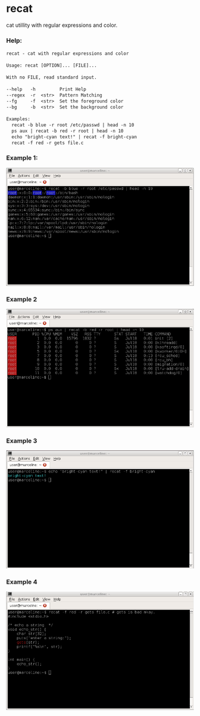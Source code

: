 # recat
cat utillity with regular expressions and color.

### Help:
```
recat - cat with regular expressions and color

Usage: recat [OPTION]... [FILE]...

With no FILE, read standard input.

--help   -h         Print Help
--regex  -r  <str>  Pattern Matching
--fg     -f  <str>  Set the foreground color
--bg     -b  <str>  Set the background color

Examples:
  recat -b blue -r root /etc/passwd | head -n 10
  ps aux | recat -b red -r root | head -n 10
  echo "bright-cyan text!" | recat -f bright-cyan
  recat -f red -r gets file.c
```

### Example 1:
![example 1](images/example1.png)
### Example 2
![example 2](images/example2.png)
### Example 3
![example 3](images/example3.png)
### Example 4
![example 4](images/example4.png)
